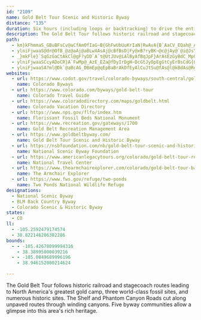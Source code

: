 ```yaml
---
id: "2109"
name: Gold Belt Tour Scenic and Historic Byway
distance: "135"
duration: Six hours (including loops or backtracking) to drive the entire byway
description: The Gold Belt Tour follows historic railroad and stagecoach routes leading to North America's greatest gold camp, three world-class fossil sites, and numerous historic sites. The Shelf and Phantom Canyon Roads cut along unpaved routes through winding canyons. Five byway communities allow a glimpse into this area's rich heritage.
path:
  - km}kFhmmaS_GBuBFsCv@aCfAmOfIaG~B{GhFwUbUuKrIaN|RwAvA{B`AaCV_EQah@_AejAaFix@gB{ERcATcH~BaHvCoLhDkHjBaPXcESqFm@{F_AaGsBeG_B_IqAy@Q}D{@kG}BgBO}AR{F|AqSFiAXgF`CyBv@uIlByC~@_CrBeMlOy@t@i@Vq^bKeq@vQaZxDoC?aDm@gOqBsH{BsIsDmDmAk@CyBNi\nJkF~Bso@~`@gH`GcAd@oAR
  - ylniFjwaaS@dr@OfB_@z@aAj@aBLwXAsAj@cBfBsD|Fy@xB?ryBK~@c@jAy@`@i@JsYLqq@@qAH}V`QvWds@hApCvDlGr@bBp@hC|@bEh@dDh@zFhA`P?zCYpA_@t@i@n@cBx@iC@mv@wLcCQiBGoQNcEGaEY[Qa@EcEEaBNiPrCkQnBqU|B}Cf@iDlAo`@bQeNdEqKlCcDrA}BpAsBlBSZyUtTsU~YoA~Bq[fy@cBnCc@b@}HtGm@r@_AxBiBbFo@xAoE~F{CdFaEnI{@lC_@rBSdBErEHlA\dCt@zD|@rFFrBExE}FhwA?tIh@p}@BdIGnDaAdWKHy@~TFNwGngBYvEU|Ig@~@UPcFXsA?oN}@wDByC`AiA|@gBxB{b@jx@oArAaB`AkCv@yFjAgCt@cN~GkAdA_BhBwQ|Zu@dByA~EwExSeLrXuIrT{Rzi@oAbF]xCQ`DGnc@KxJSlCk@`EiAxFcBxEk[~j@{BvEqBxGgHd^g@xAq@pA{DfFaDxDw@n@oHpEiKnFwGxCgDdA{^nDqJh@wLX{Mx@_HnBo@JsUr@yFJ}AMgF_CiAYaKyBgBEuBJmBMsEsA}J_BoR_JgAu@s@y@oEyFkJqU]i@yCoDyAyAsA}@oASoADgA^k@^c@ZcFbGmD|EyAsBm@KmFpBoB^y@DyCq@gBM}F^}FdAgBI_Bs@_CsCwAsAsFiEyCqDyA_Dg@a@k@ScCFiAJsBf@}CdByA|A_@fA_BnJYrCKd@c@~@uJhGmFx@wFrC_Bp@i@DmEg@oHcBaBaA}CsCo@_@aB_@eBGgEr@}B@uB_AyB{B_@WuGuAsHQyBg@aEJ_CKgFi@}DaCcEaB}@s@yAmCyAcHy@uCq@{FWqAsByEuAsAaFuDuAsDcBqC}DiFgCyBcMsHgEmBaC_Bu@gBSaA[eDgCgm@LyG`AcOl@aSHcOCoLXgi@EmB_@_DsBgF}@aB_Ay@}H_E}CkCqA_B{EcKaD_GeA{Ai@e@cAe@mDYcELkKp@o@?}Ak@}FiDcBq@sAMmLKuEr@gHfBmIdBcADoAEk@EwBm@sGyCsPEoNsA}Fy@aOmCmBw@iBoA{IaKaIuHoC_C}BsCs@eBuByGiA{EIkBOcPDuDj@uOGsCSeAsG{SuFqOiCyIKeAEsACmXOwAs@yAy@{@u@i@wCgA_AMuMQ}AXwBx@uDfCsEbCc@F[EoAs@_A}@i@gAyGcS{AiHi@qB}AuCyDsFcEwD}@cA}QoVu@qBg@mBmBaNe@sAaBgDyDgDuIyG_Bs@iBGeLlAiDDcBKcAYmA_@eBgAm@kAk@iKiBwF}@uBiA_BgKwL}EiG{L}Qu\_ViOmNeAaBkJoSiAeBuPoTmBuEe@mBI_BHs]Sw@i@_A{@u@sAo@iAMsAEsARo@b@gGlG_Ah@oAViuA{@ch@zEoIf@}J~@mGEmAQiAgAyAyB_Au@}Bk@uA_A]Ks@?{A^oMzIwJrLgHhHaBvAk@^gE`BiBb@cB@yCe@y@s@cC{CcDwCaKiF}ByDWKgA?iAl@iAvAu@hEkGxOaBCsJiFaKsEwAe@ca@uFw@WgRoO}EsBsK{FyCy@mQkCoCGqE`BuElF{A`A_A^sAPcBKoCgBc@mAIeCk@yDoBoEw@q@y@SeBQcGSyGk@wIUyBWy@UoA_A{ImMqKsJyCyBw@iAeKaTuDoGiK{MeB_BiAk@wFYoBaAmSeOuBcBa@}B?E
  - _}mkFle}`SqGzGaCtAkCl@gF?yDD`A`t@UtJUv@iAlByAfBqJpF}ArAsEzGyBdC_MpQyClFiCfF_AxAaU~UYh@ElB^lEb@zCVxFAj@MXa@XqCRe@GUQYg@i@qB_@y@_BgCiAmAaCcBwN}GeA}@sA_BwDoC}@_@aJ_BmBBkAXi@X_CtBgFxAu@FqBCiIzAaDz@qBX_CA_E_BcAU_@Ci@PcE`DMTKj@Ij@E\Op@Or@Ur@Ul@SX_ApAWh@Sh@ELENEXC^AXAx@MxAOx@M`@ILOJQDW?cEa@}A]eAc@]QUSQUGIO]Y]s@e@SSUUSg@Oi@UcAm@qCKm@Kc@Qc@i@cAq@@SEWE_@@e@H]NSBEPGPGb@AFCZAT?f@Ej@IVKR?ZKb@_AxBk@d@uAZuBDyCVgHFuBS{@RuBlAmAjAO^O~@Q~B]l@qBlBuAbAoAhBW~@QlBE`FiAlDYvCi@fDcBzD_CbDs@b@sBJi@NsA`AuA`@mD~EcBtDe@|Ay@fFuAlCw@fC_@~@y@`AkLxK_@r@[xDMp@cCnEcA~@sClAi@d@}CdFKl@C`Aq@pCmCzG_GnIoG~HeIbJu@jBs@`GoAdBmCrCK~Af@nR?`C_DrMkBtJWtCKlD_@rE_BzHCfC|@fGB|AAfCe@vBq@hBy@dBaAxAmAdAy@^iCFgYSaD@
  - ylniFjwaaSCcyADoCR}A`FwMp@_AzE_EZa@fDyIrDgH~DcGtJyOpEgGtCyErBsCdG{OnCqJt@eJ^{K?gHm@aH@gARy@dBsD`AmCxAkFVuCE}@a@oEg@sD_A_DyAaEc@aBiAeIBu@lBgQd@_D|B}HZq@rBsCdAy@hAyAXs@|@mElBmMn@uCdBmDlH{LbPwYvFsIxAsCn@mF|E}HlCyDrA_AxBc@hEr@rAMnDq\}z@qPuDgA{DqBsFmEkBm@aAQsDMaMx@gBd@sI`Di@LsCJsyAqAcBBeAPk[nIePbIqIfIs@Vo@Ye@_AcCyLcA{BeEmGwByBcA[sSU_uAgCmFNgIl@}TfA}h@dBsD^ePnGkHfCsA~@_AdBUpAIlBExC_@|CgA~A{@v@qDrAuALcAGgCq@uBmAcAY}El@cAUiD}AyAg@wGkDwD{CcFaGcBkCeHmMqAcBiDyC{HkE}GaCcAQ}CUiRb@cGAaEg@gJiB_Ba@aBqAmHuBi@mAUkByAaGiAsCwA_AeAWo@D_A|@gAxAe@xACzCK|AOZs@`@eBlEcAV}@?_AjAs@rAo@tEq@|AYZaAX_AEmCo@_ANcD~AwC~@_Br@mH`G[j@Qp@Ax@VnAjBpBPv@HfAe@dBO~Ac@`@cAKoBmBi@[oAr@OrBGpHk@hAa@Fq@Qs@_Ak@{Bw@m@g@CoHMq@l@S|@OjB_AbAm@Jo@SoBeBs@MoBj@Sx@h@tED~Am@Zq@HWXKp@BzAn@xAh@zBHrFClFOjA_AdBy@rCw@zA[Fq@c@i@Q]@oAjB]?u@QuBuAs@q@a@y@LsAEs@WWaAXm@b@uBxBk@lAq@f@[EqAs@uAMYKc@q@Uy@OoBWk@W_@]MmAKmAd@y@JgBSgA@cC`Bw@H}C~@S^Et@DpAIx@o@f@UJs@MeAiAg@GQD_@Xg@v@u@f@o@Fo@Gs@Mo@c@O_@Gy@Fs@d@y@lDqBx@gBD[AeAY}@g@aAu@S_@JsBnDe@VcCLc@RgClB}@Ay@eAKs@EkCBaDl@_FZoAfAsC@eA_@aASW_@MmDw@c@?{B\o@]Sa@MmAFq@j@eC|BiGRcA?g@YaByAeCSs@[sDYs@c@c@_@AsCr@mAEoA[o@qAWgBa@mAcD}@sBaCkA?e@TqAvAaAXkAMyAk@_Aw@Yg@S{@QkDg@_B{@oAi@oAcAYcCd@y@Mi@Sa@k@YyAP_EoAgCOu@Hq@d@qBDsAESU_@gEiEaDeEUW_AMo@k@Oe@g@uCWk@}AgBIYB_DOsCOyA_@mAm@mAoAmAcDwAs@s@_@sAOqARoFGsAuAeCWs@Kg@?yAKYiAy@{BYk@y@YU_@A_@FYVyArCcBr@_A?QMg@_@eAgBs@Uy@Do@PgDjBoAJi@Ii@Sk@e@Yg@Sk@IeA?uMAm@W{@u@w@o@SiA`@wBpBe@Dw@QaBsBi@sEg@aBm@_AgAw@m@IqACw@LyAj@sAr@eArAyAjC_AjCc@n@y@h@k@FmASkD_DuAsBOaAUeDc@eB_@s@{A_BaAyB_@e@_Ag@c@EsAV[h@s@nCEf@Hj@h@x@^LhBF^J~@`ANdABxBnApFXh@XVN`@HbACn@Un@}BzCcA`AeAR_@XcAnCUNsARy@\u@rBY`@gBn@URSf@QxDSRs@f@yA?_@N_@`@y@tCiApBEd@BdDM`A_AtBcDdEi@dBcBhISh@iA`Bg@`AkBbA_ALe@QmBaBiA]y@n@qCfEQLYDy@SYYo@eCi@y@_@W_@?wGxBMfAp@vF?n@mAbBi@Ni@Mk@Uc@y@YWe@Qc@A[PMTOpAUXYJq@?kBkAyAYiBLkAj@qBzBuCvFmBnBq@jBAt@Dv@\lAj@xD?VKNYBw@Yy@EWZSn@CnA^lALv@M`CKj@UL}ByAe@K_@XmA|CoAlEsArA_BhFWbBk@Ry@Wc@Ha@ZqDzFy@P_AKqBdAa@dAOjAo@RsA@c@LuArDSb@m@f@WDc@My@kA]Ma@RUd@QjBiBvFe@l@sAn@yBX}CQi@\g@n@g@|@Ol@_@d@c@ZeAXc@j@iDdCyAlDSF_BGyBr@WR_E~G}@rBuAlFe@lAc@f@mAl@_ErCYd@y@j@iAa@sA}@a@Aw@^kAtBw@x@sA|@eClGw@bAiA|@e@DgFWo@YSYk@mBOs@Sc@UMcAR_@SK[C_@D]h@yAAs@SYu@QiEV[QSa@?k@l@_B?[Uo@c@[aDS[Sa@e@GQBsB{CkBuAg@e@AcBRm@KUy@HkAX_A?a@iA_CEcHc@kA?qASeCa@u@SE}DdB{@Lq@E[UIw@o@k@u@Mk@J{@x@cAd@u@FiAKm@S_@g@Uq@s@{@}CBUGSYAy@Mg@[_@e@QqALo@Oy@}@iA{Ei@We@GmA`@iBa@SYU_@OqAB[`@qAAg@o@_As@Yo@E[WW_@eBaKaAqEoBkG?yA^yA?kA{@gDIgBo@yE@gCEgASsBUqAk@kAgByAuAa@}BJs@l@a@x@s@fFsBvB_@r@Sx@ErDk@bA{B^o@CiBy@_Aq@sDeAaAfAeAx@u@hAqDtC_@lAo@dAi@DyA_@_BmBm@]o@Gi@@_Bt@g@@q@McCkCiBaAeAkCmAgAcAeCi@Yo@KY?y@\iDfCwClDsBtBsCt@kBnAaGzEcC|B}@fA}DfGoAvAC`@LDTEnAsA`CqBdAiBbAkArD{CrBw@~A_AbC[v@k@xBg@^c@x@{AtB}BrAa@NFhBdBvAhId@n@Z`BKr@y@rBObBYn@c@d@uA`@sBT_Bt@eEJQPYT_@jANdCOt@Uh@m@Ze@Lw@AeGgCeFLeCXeEDk@Ri@v@m@fEg@r@}A`AmClCqA^wA?mD|@_@@cAOiDcByASgDMwBFkAd@}EfFkAJkDYiAFoCj@}DSwDx@eBCqD{AyBmAaAEaBz@eBd@kBKeAVaAl@w@LcCc@wAEyATwK~FqHxFo@x@Yt@sA`Ho@dBmHxEs@PkA@kDg@iARy@d@cBf@cB[mE_GoAa@gB@mBl@mAHeF]cBm@u@eAu@sA}@yCwBWaAx@O|@h@fFOl@c@j@Yv@EfAN`CYpAy@Zo@?}BUeBz@}@GoB_B_A_@sAKw@Xq@vAc@h@y@Vi@?e@Mc@YiAwAk@Gq@Fe@j@u@zAc@\u@Jm@]}@eA}@g@}@SqIf@{@Eq@aAk@sBYsCGmDFmGJaCTqABeAUkAi@y@e@Om@L_@`@}CbHu@bAc@Vu@?}BeB{@^i@|@Ob@PvCB~A]~By@|AcCjCu@d@g@Dg@E{ByBe@Mu@?_Ad@q@rB_@f@m@RkBJYPu@nAa@dBQrBOl@_@p@aDzBuDpGIl@RdADx@DzAOrDKfBoA~DWvA}@bNWfF`Gl@wAzRXt@nBbEFd@?`A]lBo@fGr@fGD~CO~AYxAu@fBc@r@wErFm@`A[dAMv@A~AHbAVnA`@z@xD~D~@tAh@|ANxA?`AK`AcCvICzAH`BRx@tArENlBIpAUvAo@hBs@dAqA~@y@\aBT}DBcJ`AaEXi@?eAKgBm@eS_Ii@GgA?{Af@aCxBeDxA}@v@cDbFiCdFY^u@Rq@Mq@m@_@cAa@sBa@eAsCsCwIuLs@_@oBMo@MgB_Bs@gAy@_@q@@cAx@e@jBJdB|CtFnArEl@l@pB~@p@l@jApBT`ABh@E`As@dCLhDMxAi@v@eCrA_@t@MhADf@l@fBNx@?pAI`@U^o@h@s@H}CBu@We@k@MU_@aBc@k@QKs@Ka@JuBrAy@RmAS_ByAk@Ku@Bq@^u@fAs@l@u@L_AIy@Fy@r@Wx@Av@ThA^v@^tA?jAIl@Ud@_@^qF`EyAb@iAD}G_@u@Qi@YgDeCeA[mA?_Bj@
  - ylniFjwaaSA?ml@Dk`@aBcAG_DBmEp@qEpBaBrAkDfEyAlCuJtSu@fAs@l@kBdAs@RgBPgk@Do@Pe@t@YRqIHTtCErEec@@_}DS}WJqHL}B^oAj@iBEc@JaByA_HaH_Bk@sAJaDtAuD|@}IlAiJ|@iFKy@ZuAdA{BjCcARoA?[E_K_DcDyBy@YeADqDrAs@DsCKu@XsGjIyAxAwGfEkA`@uEjAgDlBuBv@kBToF\sEHkG|AqHjCyBz@oAx@S\Ur@_@hCgA~A{@p@}DlAy@As@OsB|@k@LgCSeA?cBl@o@Ji@?qB_@wAKwCb@}DnAU^m@dBe@`@[Ha@Ei@S_BkBi@W{@?oDvB}D`DeBjAoAZs@^_@d@_@rAo@dAc@^oAX{AJuB_@{@y@}AmCmDwEcCiAqLqBiCgAsA}@yAa@}BKiBFiShDqJlAwA^UNo@hAq@tD_@dD]d@_NQ_Ra@}AXiD|A_APwCRaHIu@BSDe@v@yBbHc@x@cFjGuAlAeIjDi@Zi@j@_@~@K`AMlMGr@Q\UHi@HsVEyTQ{NP_JtTuAtC}@z@_Bt@mBTuBYqGsCwGiD}RqO_B]}@IsE?gHUo@O_@a@}@yD_@g@_Aq@Es@FyDCSg@_@aF_A_Aa@{@cAc@Y_@G}GS_Ks@yEkBsAQ}DmAaFeAu@GyAJaATe@\iBnB{BnAcD`AyOnJwBdAoFfBgB~@k@P}BmAq@k@mEgFcIuFcF_CuNmEi@_@Oc@B[Fe@h@kA^[rBeAZk@Am@[y@Ds@O_AN_BOM}@So@]cAAu@QcDqAiAsAiAs@}@_BoB_Bo@oA_@_@eAKu@q@_EsAsAB{@f@]l@i@Vo@Qs@m@_A]i@AiAl@q@j@[z@a@n@}@n@e@JwAvAiAx@cFxAiAEk@YcASmBiBi@Ma@k@_@mBy@aA]?YZEVDfDA^O^]f@cDpCiAzAO\OlBOt@GpAQl@YDy@_@I_@RyBXeACuBFy@d@mBt@qAHgA?Q_@e@IUA]`@sAM{@B]VyB~@iEt@_BDe@q@[Mq@UIsCbAwBQoAx@yBM_Bs@}@m@O?i@`@i@Ry@AeAWOGi@eAm@e@_@s@?YKy@s@q@_AMs@gAi@kAKg@PoAASaAIeFImC[[Dk@h@{CR}@^U\M~@a@r@m@j@_Af@i@RoAAsARmA?k@^y@dAiCKcA`B}CvDoAXiAFc@d@wC`@k@d@O|@IzBYrA_A~Ao@xBy@fAEv@Yh@mAn@_CD_@QmBw@oBe@iAg@YQkC|@qAFcDUgB@eB[c@?sEtAy@r@S\BlACr@[vAiBlCm@bBBdBJxA~@pEGnAWPo@FcFm@eBs@iAgAgA_B}CqDaAa@mBLwBSe@@yAVeAm@{AE_ASyA?s@^yC~CiAhHo@~As@rAaAjAuAtAe@PiBy@_@_@I]y@sA_@mAmAmBu@qBqAuEqCgG_AuCgBkB[e@i@oC}@qAoCsAs@GyABi@PwAGw@e@y@sAcBq@}@?kAlAgAh@y@F{@E_Ak@s@m@i@eAOaAYg@Kw@QsB{@mCyAmAyBWMQyBuGa@e@S_@?YJu@a@y@g@WeAQ}@Pm@[Ge@CmBKe@iBmD}DQwBrAi@d@e@p@cA?i@R_A`@k@j@g@r@q@d@aA@u@g@i@w@w@sB{@oAOE_AJ_At@YGOJO^Bz@]Vg@FuAs@e@g@Im@?WPm@jBeCDy@Om@mB_@eBq@mAX[Ea@SuBSmBCuBYcAgAeB{E}A{CgAiA_@Ak@Fy@h@CZQ?iCkBgAGyAsAeB?kCf@eArAaCYW_@DeBEaAw@eAcEoClD_GRyCGk@yAyAmAUqAlBmAlAoBuAYq@?_Bw@_GQS{AMUK_@yB{BaDuBe@uDMUM}AkCu@GqDr@kAs@aImHmF_@Cs@Xw@hBUJq@\ErDdAN]?UaE_E_DwBCUVqA_AuFsAq@kDuEaBeAs@p@YKIYUkEsDoFcAsDkKoL}@yAuCsI}A_AiAa@}B]yDAcEmCgHs@qCeBy@cAu@gBk@y@Qs@KoB[}@c@s@i@_@iBe@_As@cBQ}@o@eBW{EkByAS_AGuA_@qGLs@YkCPaCK}CRyAm@W?aARmCs@yADkHjAiE`AaBfAqASYDqFrEoFd@gDCy@ViAf@e@D}Aa@oB@qAMmAk@aCe@cDRo@[]_@sAqCu@MaB?]U
websites:
  - url: https://www.codot.gov/travel/colorado-byways/south-central/gold-belt
    name: Colorado Byways
  - url: https://www.colorado.com/byways/gold-belt-tour
    name: Colorado Travel Guide
  - url: https://www.coloradodirectory.com/maps/goldbelt.html
    name: Colorado Vacation Directory
  - url: https://www.nps.gov/flfo/index.htm
    name: Florissant Fossil Beds National Monument
  - url: https://www.recreation.gov/gateways/1700
    name: Gold Belt Recreation Management Area
  - url: https://www.goldbeltbyway.com/
    name: Gold Belt Tour Scenic and Historic Byway
  - url: https://nsbfoundation.com/nb/gold-belt-tour-scenic-and-historic-byway/
    name: National Scenic Byway Foundation
  - url: https://www.americanlegacytours.org/colorado/gold-belt-tour-road-trip/
    name: National Travel Center
  - url: https://www.thearmchairexplorer.com/colorado/gold-belt-tour-back-country-byway.php
    name: The Armchair Explorer
  - url: https://www.fws.gov/refuge/two-ponds
    name: Two Ponds National Wildlife Refuge
designations:
  - National Scenic Byway
  - BLM Back Country Byway
  - Colorado Scenic & Historic Byway
states:
  - CO
ll:
  - -105.2592479174574
  - 38.822146206382286
bounds:
  - - -105.42678099994316
    - 38.38995000039216
  - - -105.0849689996196
    - 38.946152000214624

---
```


The Gold Belt Tour follows historic railroad and stagecoach routes leading to North America's greatest gold camp, three world-class fossil sites, and numerous historic sites. The Shelf and Phantom Canyon Roads cut along unpaved routes through winding canyons. Five byway communities allow a glimpse into this area's rich heritage.
